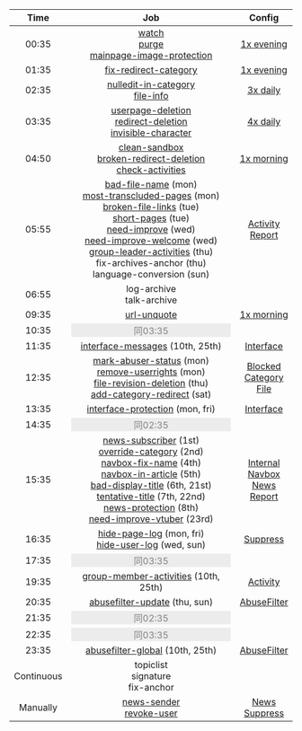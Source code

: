 Time|Job|Config
:-:|:-:|:-:
|00:35  | [watch](../../src/Personal/watch.js) <br> [purge](../../src/Clean/purge.js) <br> [mainpage-image-protection](../../src/File/mainpageImages.js) | [1x evening](1x%20evening.yaml)
01:35 | [fix-redirect-category](../../src/Category/fixRedirect.js) | [1x evening](1x%20evening.yaml)
02:35 | [nulledit-in-category](../../src/Category/nulledit.js) <br> [file-info](../../src/File/info.js) | [3x daily](3x%20daily.yaml)
03:35 | [userpage-deletion](../../src/Clean/userpageDelete.js) <br> [redirect-deletion](../../src/Clean/redirectDelete.js) <br> [invisible-character](../../src/Clean/invisibleCharacter.js) | [4x daily](4x%20daily.yaml)
04:50 | [clean-sandbox](../../src/Clean/sandbox.js) <br> [broken-redirect-deletion](../../src/Clean/brokenRedirectDelete.js) <br> [check-activities](../../src/Activity/maintainer.js) | [1x morning](1x%20morning.yaml)
05:55 | [bad-file-name](../../src/Report/badFileName.js) (mon) <br> [most-transcluded-pages](../../src/Report/mostTranscludedPages.js) (mon) <br> [broken-file-links](../../src/Report/brokenFileLinks.js) (tue) <br> [short-pages](../../src/Report/shortPages.js) (tue) <br> [need-improve](../../src/Report/needImprove.js) (wed) <br> [need-improve-welcome](../../src/Report/needImproveWelcome.js) (wed) <br> [group-leader-activities](../../src/Activity/groupLeader.js) (thu) <br> fix-archives-anchor (thu) <br> language-conversion (sun) | [Activity](Activity.yaml) <br> [Report](Report.yaml)
06:55 | log-archive <br> talk-archive
09:35 | [url-unquote](../../src/Clean/urlUnquote.js) | [1x morning](1x%20morning.yaml)
10:35 | <div style="background:#ececec;color:grey;">同03:35</div>
11:35 | [interface-messages](../../src/Interface/messages.js) (10th, 25th) | [Interface](Interface.yaml)
12:35 | [mark-abuser-status](../../src/Blocked/markAbuserStatus.js) (mon) <br> [remove-userrights](../../src/Blocked/removeUserrights.js) (mon) <br> [file-revision-deletion](../../src/File/revisionDelete.js) (thu) <br> [add-category-redirect](../../src/Category/redirectTemplate.js) (sat) | [Blocked](Blocked.yaml) <br> [Category](Category.yaml) <br> [File](File.yaml)
13:35 | [interface-protection](../../src/Interface/protect.js) (mon, fri) | [Interface](Interface.yaml)
14:35 | <div style="background:#ececec;color:grey;">同02:35</div>
15:35 | [news-subscriber](../../src/News/subscriber.js) (1st) <br> [override-category](../../src/Internal/updateOverrideCategory.js) (2nd) <br> [navbox-fix-name](../../src/Navbox/fixName.js) (4th) <br> [navbox-in-article](../../src/Navbox/article.js) (5th) <br> [bad-display-title](../../src/Report/badDisplayTitle.js) (6th, 21st) <br> [tentative-title](../../src/Report/tentativeTitle.js) (7th, 22nd) <br> [news-protection](../../src/News/protect.js) (8th) <br> [need-improve-vtuber](../../src/Report/needImproveVtuber.js) (23rd) | [Internal](Internal.yaml) <br> [Navbox](Navbox.yaml) <br> [News](News.yaml) <br> [Report](Report.yaml)
16:35 | [hide-page-log](../../src/Suppress/pageLog.js) (mon, fri) <br> [hide-user-log](../../src/Suppress/userLog.js) (wed, sun) | [Suppress](Suppress.yaml)
17:35 | <div style="background:#ececec;color:grey;">同03:35</div>
19:35 | [group-member-activities](../../src/Activity/groupMember.js) (10th, 25th) | [Activity](Activity.yaml)
20:35 | [abusefilter-update](../../src/AbuseFilter/update.js) (thu, sun) | [AbuseFilter](AbuseFilter.yaml)
21:35 | <div style="background:#ececec;color:grey;">同02:35</div>
22:35 | <div style="background:#ececec;color:grey;">同03:35</div>
23:35 | [abusefilter-global](../../src/AbuseFilter/global.js) (10th, 25th) | [AbuseFilter](AbuseFilter.yaml)
| Continuous | topiclist <br> signature <br> fix-anchor
| Manually | [news-sender](../../src/News/sender.js) <br> [revoke-user](../../src/Suppress/revokeUser.js) | [News](News.yaml) <br> [Suppress](Suppress.yaml)